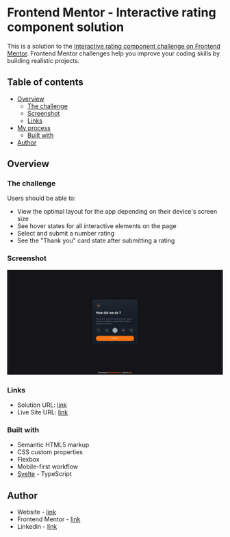 # Frontend Mentor - Interactive rating component solution

This is a solution to the [Interactive rating component challenge on Frontend Mentor](https://www.frontendmentor.io/challenges/interactive-rating-component-koxpeBUmI). Frontend Mentor challenges help you improve your coding skills by building realistic projects. 

## Table of contents

- [Overview](#overview)
  - [The challenge](#the-challenge)
  - [Screenshot](#screenshot)
  - [Links](#links)
- [My process](#my-process)
  - [Built with](#built-with)
- [Author](#author)

## Overview

### The challenge

Users should be able to:

- View the optimal layout for the app depending on their device's screen size
- See hover states for all interactive elements on the page
- Select and submit a number rating
- See the "Thank you" card state after submitting a rating

### Screenshot

![header](https://github.com/anespoul34/interactive-rating-component/blob/main/static/assets/images/screenshot.png)

### Links

- Solution URL: [link](https://www.frontendmentor.io/solutions/interactive-rating-component-with-svelte-and-scss-TEFSkgY058)
- Live Site URL: [link](https://interactive-rating-component-nine-steel.vercel.app/)

### Built with

- Semantic HTML5 markup
- CSS custom properties
- Flexbox
- Mobile-first workflow
- [Svelte](https://svelte.dev/) - TypeScript

## Author

- Website - [link](https://www.arthurnespoulous.com)
- Frontend Mentor - [link](https://www.frontendmentor.io/profile/anespoul34)
- Linkedin - [link](https://www.linkedin.com/in/arthur-nespoulous-956970142)
